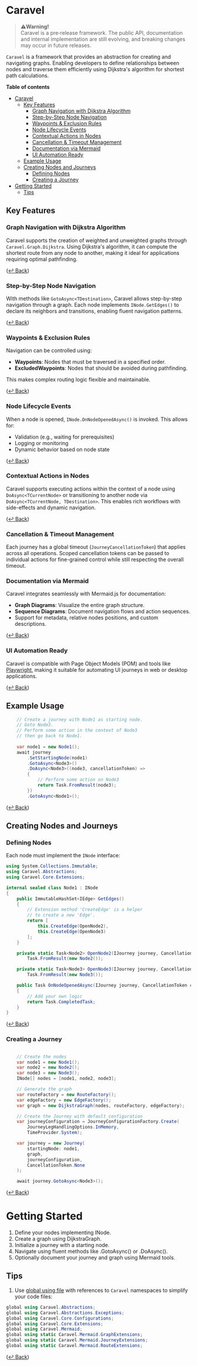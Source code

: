 # Caravel

> ⚠️**Warning!**  
> Caravel is a pre‑release framework.
The public API, documentation and internal implementation are still evolving, and breaking changes may occur in future releases.

`Caravel` is a framework that provides an abstraction for creating and navigating graphs. Enabling developers to define relationships between nodes and traverse them efficiently using Dijkstra's algorithm for shortest path calculations.

**Table of contents**

- [Caravel](#caravel)
  - [Key Features](#key-features)
    - [Graph Navigation with Dijkstra Algorithm](#graph-navigation-with-dijkstra-algorithm)
    - [Step-by-Step Node Navigation](#step-by-step-node-navigation)
    - [Waypoints \& Exclusion Rules](#waypoints--exclusion-rules)
    - [Node Lifecycle Events](#node-lifecycle-events)
    - [Contextual Actions in Nodes](#contextual-actions-in-nodes)
    - [Cancellation \& Timeout Management](#cancellation--timeout-management)
    - [Documentation via Mermaid](#documentation-via-mermaid)
    - [UI Automation Ready](#ui-automation-ready)
  - [Example Usage](#example-usage)
  - [Creating Nodes and Journeys](#creating-nodes-and-journeys)
    - [Defining Nodes](#defining-nodes)
    - [Creating a Journey](#creating-a-journey)
- [Getting Started](#getting-started)
  - [Tips](#tips)


## Key Features

### Graph Navigation with Dijkstra Algorithm

Caravel supports the creation of weighted and unweighted graphs through `Caravel.Graph.Dijkstra`. Using Dijkstra's algorithm, it can compute the shortest route from any node to another, making it ideal for applications requiring optimal pathfinding.

([↩ Back](#caravel))

### Step-by-Step Node Navigation

With methods like `GotoAsync<TDestination>`, Caravel allows step-by-step navigation through a graph. Each node implements `INode.GetEdges()` to declare its neighbors and transitions, enabling fluent navigation patterns.

([↩ Back](#caravel))

### Waypoints & Exclusion Rules

Navigation can be controlled using:

* **Waypoints**: Nodes that must be traversed in a specified order.
* **ExcludedWaypoints**: Nodes that should be avoided during pathfinding.

This makes complex routing logic flexible and maintainable.

([↩ Back](#caravel))

### Node Lifecycle Events

When a node is opened, `INode.OnNodeOpenedAsync()` is invoked. This allows for:

* Validation (e.g., waiting for prerequisites)
* Logging or monitoring
* Dynamic behavior based on node state

([↩ Back](#caravel))

### Contextual Actions in Nodes

Caravel supports executing actions within the context of a node using `DoAsync<TCurrentNode>` or transitioning to another node via `DoAsync<TCurrentNode, TDestination>`. This enables rich workflows with side-effects and dynamic navigation.

([↩ Back](#caravel))

### Cancellation & Timeout Management

Each journey has a global timeout (`JourneyCancellationToken`) that applies across all operations. Scoped cancellation tokens can be passed to individual actions for fine-grained control while still respecting the overall timeout.

### Documentation via Mermaid

Caravel integrates seamlessly with Mermaid.js for documentation:

* **Graph Diagrams**: Visualize the entire graph structure.
* **Sequence Diagrams**: Document navigation flows and action sequences.
* Support for metadata, relative nodes positions, and custom descriptions.

([↩ Back](#caravel))

### UI Automation Ready

Caravel is compatible with Page Object Models (POM) and tools like [Playwright](https://playwright.dev/dotnet/), making it suitable for automating UI journeys in web or desktop applications.

([↩ Back](#caravel))

## Example Usage

```csharp
	// Create a journey with Node1 as starting node.
	// Goto Node3.
	// Perform some action in the context of Node3
	// then go back to Node1.
	
	var node1 = new Node1();
	await journey
		.SetStartingNode(node1)
		.GotoAsync<Node3>()
		.DoAsync<Node3>((node3, cancellationToken) =>
		{
			// Perform some action on Node3
			return Task.FromResult(node3);
		})
		.GotoAsync<Node1>();

```

([↩ Back](#caravel))

## Creating Nodes and Journeys

### Defining Nodes

Each node must implement the `INode` interface:

```csharp
using System.Collections.Immutable;
using Caravel.Abstractions;
using Caravel.Core.Extensions;

internal sealed class Node1 : INode
{
    public ImmutableHashSet<IEdge> GetEdges()
    {
		// Extension method 'CreateEdge' is a helper
		// to create a new 'Edge'.
        return [
            this.CreateEdge(OpenNode2),
            this.CreateEdge(OpenNode3)
        ];
    }

    private static Task<Node2> OpenNode2(IJourney journey, CancellationToken cancellationToken) =>
        Task.FromResult(new Node2());

    private static Task<Node3> OpenNode3(IJourney journey, CancellationToken cancellationToken) =>
        Task.FromResult(new Node3());

    public Task OnNodeOpenedAsync(IJourney journey, CancellationToken cancellationToken)
    {
        // Add your own logic
        return Task.CompletedTask;
    }
}
```

([↩ Back](#caravel))

### Creating a Journey

```csharp

	// Create the nodes
	var node1 = new Node1();
	var node2 = new Node2();
	var node3 = new Node3();
	INode[] nodes = [node1, node2, node3];

	// Generate the graph
	var routeFactory = new RouteFactory();
	var edgeFactory = new EdgeFactory();
	var graph = new DijkstraGraph(nodes, routeFactory, edgeFactory);

	// Create the Journey with default configuration
	var journeyConfiguration = JourneyConfigurationFactory.Create(
		JourneyLegHandlingOptions.InMemory,
		TimeProvider.System);

	var journey = new Journey(
		startingNode: node1,
		graph,
		journeyConfiguration,
		CancellationToken.None
	);

	await journey.GotoAsync<Node3>();

```

([↩ Back](#caravel))

# Getting Started

1. Define your nodes implementing INode.
1. Create a graph using DijkstraGraph.
1. Initialize a journey with a starting node.
1. Navigate using fluent methods like .GotoAsync<T>() or .DoAsync<T>().
1. Optionally document your journey and graph using Mermaid tools.

## Tips

1. Use [global using file](https://learn.microsoft.com/en-us/dotnet/csharp/language-reference/keywords/using-directive#the-global-modifier) with references to `Caravel` namespaces to simplify your code files:  
```csharp
global using Caravel.Abstractions;
global using Caravel.Abstractions.Exceptions;
global using Caravel.Core.Configurations;
global using Caravel.Core.Extensions;
global using Caravel.Mermaid;
global using static Caravel.Mermaid.GraphExtensions;
global using static Caravel.Mermaid.JourneyExtensions;
global using static Caravel.Mermaid.RouteExtensions;
```

([↩ Back](#caravel))